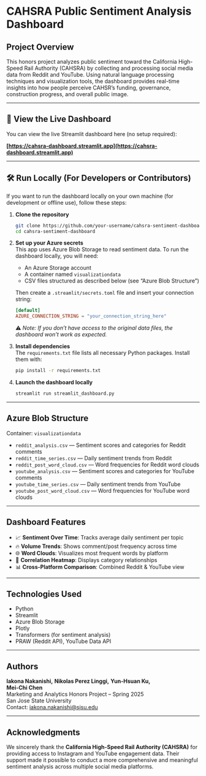 # CAHSRA Public Sentiment Analysis Dashboard

## Project Overview

This honors project analyzes public sentiment toward the California High-Speed Rail Authority (CAHSRA) by collecting and processing social media data from Reddit and YouTube. Using natural language processing techniques and visualization tools, the dashboard provides real-time insights into how people perceive CAHSR’s funding, governance, construction progress, and overall public image.

---

## 🔗 View the Live Dashboard

You can view the live Streamlit dashboard here (no setup required):

**[https://cahsra-dashboard.streamlit.app](https://cahsra-dashboard.streamlit.app)**

---

## 🛠 Run Locally (For Developers or Contributors)

If you want to run the dashboard locally on your own machine (for development or offline use), follow these steps:

1. **Clone the repository**

   ```bash
   git clone https://github.com/your-username/cahsra-sentiment-dashboard.git
   cd cahsra-sentiment-dashboard
   ```

2. **Set up your Azure secrets**  
   This app uses Azure Blob Storage to read sentiment data. To run the dashboard locally, you will need:
   - An Azure Storage account
   - A container named `visualizationdata`
   - CSV files structured as described below (see “Azure Blob Structure”)

   Then create a `.streamlit/secrets.toml` file and insert your connection string:

   ```toml
   [default]
   AZURE_CONNECTION_STRING = "your_connection_string_here"
   ```
   ⚠️ *Note: If you don’t have access to the original data files, the dashboard won’t work as expected.*

3. **Install dependencies**  
   The `requirements.txt` file lists all necessary Python packages. Install them with:

   ```bash
   pip install -r requirements.txt
   ```

4. **Launch the dashboard locally**

   ```bash
   streamlit run streamlit_dashboard.py
   ```

---

## Azure Blob Structure

Container: `visualizationdata`

- `reddit_analysis.csv` — Sentiment scores and categories for Reddit comments  
- `reddit_time_series.csv` — Daily sentiment trends from Reddit  
- `reddit_post_word_cloud.csv` — Word frequencies for Reddit word clouds  
- `youtube_analysis.csv` — Sentiment scores and categories for YouTube comments  
- `youtube_time_series.csv` — Daily sentiment trends from YouTube  
- `youtube_post_word_cloud.csv` — Word frequencies for YouTube word clouds  

---

## Dashboard Features

- 📈 **Sentiment Over Time**: Tracks average daily sentiment per topic  
- 🔥 **Volume Trends**: Shows comment/post frequency across time  
- 🌐 **Word Clouds**: Visualizes most frequent words by platform  
- 🧩 **Correlation Heatmap**: Displays category relationships  
- 📊 **Cross-Platform Comparison**: Combined Reddit & YouTube view  

---

## Technologies Used

- Python  
- Streamlit  
- Azure Blob Storage  
- Plotly  
- Transformers (for sentiment analysis)  
- PRAW (Reddit API), YouTube Data API  

---

## Authors

**Iakona Nakanishi,** 
**Nikolas Perez Linggi,** 
**Yun-Hsuan Ku,**  
**Mei-Chi Chen**  
Marketing and Analytics Honors Project – Spring 2025  
San Jose State University  
Contact: iakona.nakanishi@sjsu.edu

---

## Acknowledgments

We sincerely thank the **California High-Speed Rail Authority (CAHSRA)** for providing access to Instagram and YouTube engagement data. Their support made it possible to conduct a more comprehensive and meaningful sentiment analysis across multiple social media platforms.
